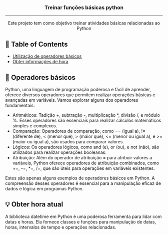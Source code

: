 <h3 align="center">Treinar funções básicas python</h3>

---

<p align="center"> Este projeto tem como objetivo treinar atividades básicas relacionadas ao Python
    <br> 
</p>

## 📝 Table of Contents

- [Utilização de operadores básicos](#operadores_basicos)
- [Obter informações de hora](#info_horas)


## 🧐 Operadores básicos <a name = "operadores_basicos"></a>

Python, uma linguagem de programação poderosa e fácil de aprender, oferece diversos operadores que permitem realizar operações básicas e avançadas em variáveis. Vamos explorar alguns dos operadores fundamentais:

- Aritméticos: Tadição +, subtração -, multiplicação *, divisão /, e módulo %. Esses operadores são essenciais para realizar cálculos matemáticos simples e complexos.
- Comparação: Operadores de comparação, como == (igual a), != (diferente de), < (menor que), > (maior que), <= (menor ou igual a), e >= (maior ou igual a), são usados para comparar valores.
- Lógicos: Os operadores lógicos, como and (e), or (ou), e not (não), são utilizados para realizar operações booleanas.
- Atribuição: Além do operador de atribuição = para atribuir valores a variáveis, Python oferece operadores de atribuição combinados, como +=, -=, *=, /=, que são úteis para operações em variáveis existentes.

Estes são apenas alguns exemplos de operadores básicos em Python. A compreensão desses operadores é essencial para a manipulação eficaz de dados e lógica em programas Python.

## 💡 Obter hora atual <a name = "info_horas"></a>

A biblioteca datetime em Python é uma poderosa ferramenta para lidar com datas e horas. Ela fornece classes e funções para manipulação de datas, horas, intervalos de tempo e operações relacionadas.


